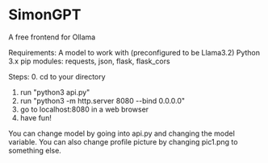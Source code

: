 # SimonGPT

A free frontend for Ollama

Requirements:
  A model to work with (preconfigured to be Llama3.2)
  Python 3.x
  pip modules: requests, json, flask, flask_cors

Steps: 
  0. cd to your directory
  1. run "python3 api.py"
  2. run "python3 -m http.server 8080 --bind 0.0.0.0"
  3. go to localhost:8080 in a web browser
  4. have fun!
  
You can change model by going into api.py and changing the model variable.
You can also change profile picture by changing pic1.png to something else.
